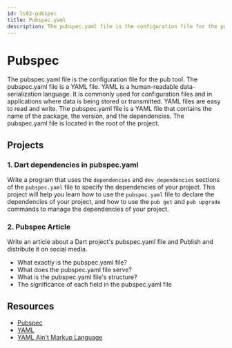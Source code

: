 ```yaml
---
id: ls02-pubspec
title: Pubspec.yaml
description: The pubspec.yaml file is the configuration file for the pub tool. The pubspec.yaml file is located in the root of the project and contains information like name, version, dependencies, and more.
---
```


# Pubspec

The pubspec.yaml file is the configuration file for the pub tool. The pubspec.yaml file is a YAML file. YAML is a human-readable data-serialization language. It is commonly used for configuration files and in applications where data is being stored or transmitted. YAML files are easy to read and write. The pubspec.yaml file is a YAML file that contains the name of the package, the version, and the dependencies. The pubspec.yaml file is located in the root of the project.

## Projects

### 1. Dart dependencies in pubspec.yaml

Write a program that uses the `dependencies` and `dev_dependencies` sections of the `pubspec.yaml` file to specify the dependencies of your project. This project will help you learn how to use the `pubspec.yaml` file to declare the dependencies of your project, and how to use the `pub get` and `pub upgrade` commands to manage the dependencies of your project.

### 2. Pubspec Article

Write an article about a Dart project's pubspec.yaml file and Publish and distribute it on social media.

- What exactly is the pubspec.yaml file?
- What does the pubspec.yaml file serve?
- What is the pubspec.yaml file's structure?
- The significance of each field in the pubspec.yaml file

## Resources

- [Pubspec](https://dart.dev/tools/pub/pubspec)
- [YAML](https://yaml.org/)
- [YAML Ain't Markup Language](https://en.wikipedia.org/wiki/YAML)
